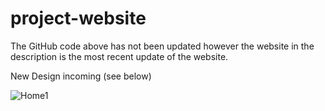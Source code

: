 # project-website

The GitHub code above has not been updated however the website in the description is the most recent update of the website.

New Design incoming (see below)

![Home1](https://github.com/bllwsm/project-website2/assets/116103772/84d6fa2f-2f39-4ee4-a95f-5b5d085019cb)
